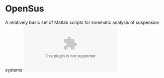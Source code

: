 # OpenSus
A relatively basic set of Matlab scripts for kinematic analysis of suspension systems
![](Images/OpenSusExample.eps)
